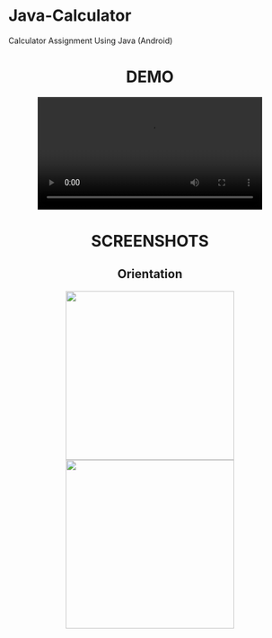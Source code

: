 # Java-Calculator
Calculator Assignment Using Java (Android)

<h1 align="center">DEMO</h1>
<div align="center">
<video src="https://user-images.githubusercontent.com/100727442/206919681-a9a4404a-82c9-412f-92df-46d9dfdc26ad.mp4" width="400"/>
</div>

<h1 align="center">SCREENSHOTS</h1>
<h2 align="center">Orientation</h2>
<p float="left" align="center">
<img src="https://user-images.githubusercontent.com/100727442/206921055-0a32f8d0-5c87-456c-a0b9-ee2e8a6d306e.jpg" width="300">
<img src="https://user-images.githubusercontent.com/100727442/206921022-def89114-11c3-4571-b732-5f4e59e50f7c.jpg" width="300">
</p>

